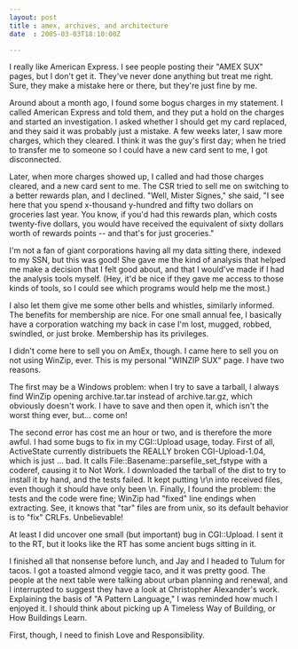 ```yaml
---
layout: post
title : amex, archives, and architecture
date  : 2005-03-03T18:10:00Z

---
```

I really like American Express.  I see people posting their "AMEX SUX" pages, but I don't get it.  They've never done anything but treat me right.  Sure, they make a mistake here or there, but they're just fine by me.

Around about a month ago, I found some bogus charges in my statement.  I called American Express and told them, and they put a hold on the charges and started an investigation.  I asked whether I should get my card replaced, and they said it was probably just a mistake.  A few weeks later, I saw more charges, which they cleared.  I think it was the guy's first day; when he tried to transfer me to someone so I could have a new card sent to me, I got disconnected.

Later, when more charges showed up, I called and had those charges cleared, and a new card sent to me.  The CSR tried to sell me on switching to a better rewards plan, and I declined.  "Well, Mister Signes," she said, "I see here that you spend x-thousand y-hundred and fifty two dollars on groceries last year.  You know, if you'd had this rewards plan, which costs twenty-five dollars, you would have received the equivalent of sixty dollars worth of rewards points -- and that's for just groceries."

I'm not a fan of giant corporations having all my data sitting there, indexed to my SSN, but this was good!  She gave me the kind of analysis that helped me make a decision that I felt good about, and that I would've made if I had the analysis tools myself.  (Hey, it'd be nice if they gave me access to those kinds of tools, so I could see which programs would help me the most.)

I also let them give me some other bells and whistles, similarly informed.  The benefits for membership are nice.  For one small annual fee, I basically have a corporation watching my back in case I'm lost, mugged, robbed, swindled, or just broke.  Membership has its privileges.

I didn't come here to sell you on AmEx, though.  I came here to sell you on not using WinZip, ever.  This is my personal "WINZIP SUX" page.  I have two reasons.

The first may be a Windows problem: when I try to save a tarball, I always find WinZip opening archive.tar.tar instead of archive.tar.gz, which obviously doesn't work.  I have to save and then open it, which isn't the worst thing ever, but... come on!

The second error has cost me an hour or two, and is therefore the more awful. I had some bugs to fix in my CGI::Upload usage, today.  First of all, ActiveState currently distribuets the REALLY broken CGI-Upload-1.04, which is just ... bad.  It calls File::Basename::parsefile_set_fstype with a coderef, causing it to Not Work.  I downloaded the tarball of the dist to try to install it by hand, and the tests failed.  It kept putting \r\n into received files, even though it should have only been \n.  Finally, I found the problem: the tests and the code were fine; WinZip had "fixed" line endings when extracting. See, it knows that "tar" files are from unix, so its default behavior is to "fix" CRLFs.  Unbelievable!

At least I did uncover one small (but important) bug in CGI::Upload.  I sent it to the RT, but it looks like the RT has some ancient bugs sitting in it.

I finished all that nonsense before lunch, and Jay and I headed to Tulum for tacos.  I got a toasted almond veggie taco, and it was pretty good.  The people at the next table were talking about urban planning and renewal, and I interrupted to suggest they have a look at Christopher Alexander's work. Explaining the basis of "A Pattern Language," I was reminded how much I enjoyed it.  I should think about picking up A Timeless Way of Building, or How Buildings Learn.

First, though, I need to finish Love and Responsibility.

